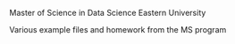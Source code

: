 Master of Science in Data Science
Eastern University

Various example files and homework from the MS program
